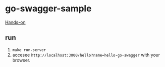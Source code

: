 # go-swagger-sample

[Hands-on](https://future-architect.github.io/articles/20200824/)

## run

1. ```make run-server```
1. accesee ```http://localhost:3000/hello?name=hello-go-swagger``` with your browser.